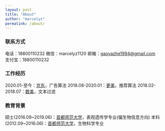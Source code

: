 ```yaml
---
layout: post
title: "About"
author: "marcelyz"
permalink: /about/
---
```


### **联系方式**
电话：18800110232
微信：marcelyz1120
邮箱：gaoyazhe1994@gmail.com
支付宝：18800110232

### **工作经历**
2020.01-至今：[京东](https://www.jd.com/)，广告算法
2018.08-2020.01：[更美](https://www.igengmei.com/)，推荐算法
2018.02-2018.07：[数美](https://www.ishumei.com/)，文本过滤

### **教育背景**
硕士(2016.09~2019.06)：[首都师范大学](http://www.cnu.edu.cn/)，表观遗传学专业(偏生物信息方向)
本科(2012.09~2016.06)：[首都师范大学](http://www.cnu.edu.cn/)，生物科学专业
